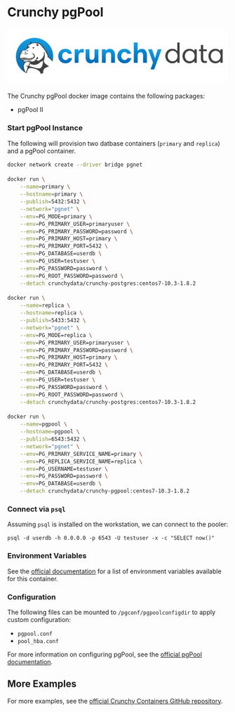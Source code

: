 # Crunchy pgPool

![](https://raw.githubusercontent.com/CrunchyData/crunchy-containers/master/images/crunchy_logo.png)

The Crunchy pgPool docker image contains the following packages:

* pgPool II

### Start pgPool Instance

The following will provision two datbase containers (`primary` and `replica`) and a pgPool container.

```bash
docker network create --driver bridge pgnet

docker run \
    --name=primary \
    --hostname=primary \
    --publish=5432:5432 \
    --network="pgnet" \
    --env=PG_MODE=primary \
    --env=PG_PRIMARY_USER=primaryuser \
    --env=PG_PRIMARY_PASSWORD=password \
    --env=PG_PRIMARY_HOST=primary \
    --env=PG_PRIMARY_PORT=5432 \
    --env=PG_DATABASE=userdb \
    --env=PG_USER=testuser \
    --env=PG_PASSWORD=password \
    --env=PG_ROOT_PASSWORD=password \
    --detach crunchydata/crunchy-postgres:centos7-10.3-1.8.2

docker run \
    --name=replica \
    --hostname=replica \
    --publish=5433:5432 \
    --network="pgnet" \
    --env=PG_MODE=replica \
    --env=PG_PRIMARY_USER=primaryuser \
    --env=PG_PRIMARY_PASSWORD=password \
    --env=PG_PRIMARY_HOST=primary \
    --env=PG_PRIMARY_PORT=5432 \
    --env=PG_DATABASE=userdb \
    --env=PG_USER=testuser \
    --env=PG_PASSWORD=password \
    --env=PG_ROOT_PASSWORD=password \
    --detach crunchydata/crunchy-postgres:centos7-10.3-1.8.2

docker run \
    --name=pgpool \
    --hostname=pgpool \
    --publish=6543:5432 \
    --network="pgnet" \
    --env=PG_PRIMARY_SERVICE_NAME=primary \
    --env=PG_REPLICA_SERVICE_NAME=replica \
    --env=PG_USERNAME=testuser \
    --env=PG_PASSWORD=password \
    --env=PG_DATABASE=userdb \
    --detach crunchydata/crunchy-pgpool:centos7-10.3-1.8.2
```

### Connect via `psql`

Assuming `psql` is installed on the workstation, we can connect to the pooler:

```console
psql -d userdb -h 0.0.0.0 -p 6543 -U testuser -x -c "SELECT now()"
```

### Environment Variables

See the [official documentation](https://github.com/CrunchyData/crunchy-containers/blob/master/docs/containers.adoc#crunchy-pgpool) for a list of environment variables available for this container.

### Configuration

The following files can be mounted to `/pgconf/pgpoolconfigdir` to apply custom configuration:

* `pgpool.conf`
* `pool_hba.conf`

For more information on configuring pgPool, see the [official pgPool documentation](http://www.pgpool.net/docs/latest/en/html/runtime-config.html).

## More Examples

For more examples, see the [official Crunchy Containers GitHub repository](https://github.com/CrunchyData/crunchy-containers/tree/master/examples/docker).
